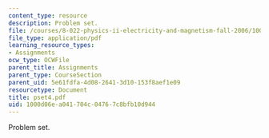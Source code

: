```yaml
---
content_type: resource
description: Problem set.
file: /courses/8-022-physics-ii-electricity-and-magnetism-fall-2006/1000d06ea041704c04767c8bfb10d944_pset4.pdf
file_type: application/pdf
learning_resource_types:
- Assignments
ocw_type: OCWFile
parent_title: Assignments
parent_type: CourseSection
parent_uid: 5e61fdfa-4d08-2641-3d10-153f8aef1e09
resourcetype: Document
title: pset4.pdf
uid: 1000d06e-a041-704c-0476-7c8bfb10d944
---
```

Problem set.

